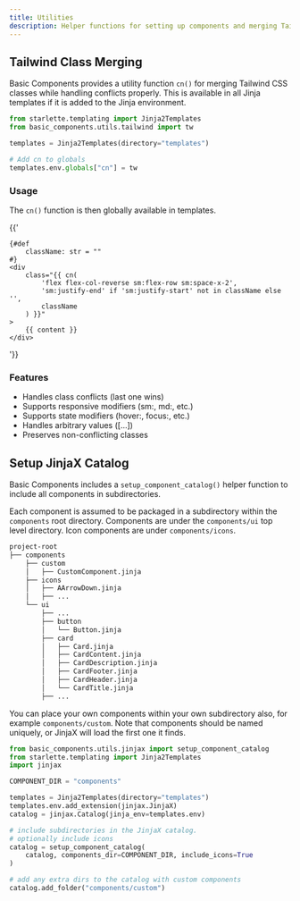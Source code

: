 ```yaml
---
title: Utilities
description: Helper functions for setting up components and merging Tailwind classes
---
```


<Prose>

## Tailwind Class Merging

Basic Components provides a utility function `cn()` for merging Tailwind CSS classes while handling conflicts properly. 
This is available in all Jinja templates if it is added to the Jinja environment. 

```python
from starlette.templating import Jinja2Templates
from basic_components.utils.tailwind import tw

templates = Jinja2Templates(directory="templates")

# Add cn to globals
templates.env.globals["cn"] = tw

```

### Usage

The `cn()` function is then globally available in templates.

{{'
```jinja
{#def
    className: str = ""
#}
<div 
    class="{{ cn(
        'flex flex-col-reverse sm:flex-row sm:space-x-2',
        'sm:justify-end' if 'sm:justify-start' not in className else '',
        className
    ) }}"
>
    {{ content }}
</div>
```
'}}

### Features

- Handles class conflicts (last one wins)
- Supports responsive modifiers (sm:, md:, etc.)
- Supports state modifiers (hover:, focus:, etc.)
- Handles arbitrary values ([...])
- Preserves non-conflicting classes


## Setup JinjaX Catalog 

Basic Components includes a `setup_component_catalog()` helper function to include all components in subdirectories. 

Each component is assumed to be packaged in a subdirectory within the `components` root directory. Components are under the 
`components/ui` top level directory. Icon components are under `components/icons`.

```bash
project-root
├── components
    ├── custom
    │   ├── CustomComponent.jinja
    ├── icons
    │   ├── AArrowDown.jinja
    │   ├── ...
    └── ui
        ├── ...
        ├── button
        │   └── Button.jinja
        ├── card
        │   ├── Card.jinja
        │   ├── CardContent.jinja
        │   ├── CardDescription.jinja
        │   ├── CardFooter.jinja
        │   ├── CardHeader.jinja
        │   └── CardTitle.jinja
        ├── ...
```

You can place your own components within your own subdirectory also, for example `components/custom`. Note that components 
should be named uniquely, or JinjaX will load the first one it finds. 

```python
from basic_components.utils.jinjax import setup_component_catalog
from starlette.templating import Jinja2Templates
import jinjax

COMPONENT_DIR = "components"

templates = Jinja2Templates(directory="templates")
templates.env.add_extension(jinjax.JinjaX)
catalog = jinjax.Catalog(jinja_env=templates.env)

# include subdirectories in the JinjaX catalog. 
# optionally include icons 
catalog = setup_component_catalog(
    catalog, components_dir=COMPONENT_DIR, include_icons=True
)

# add any extra dirs to the catalog with custom components
catalog.add_folder("components/custom")
```


</Prose>